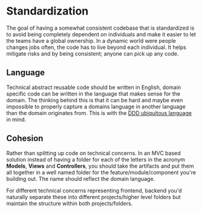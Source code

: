 # Standardization

The goal of having a somewhat consistent codebase that is standardized is to avoid being completely
dependent on individuals and make it easier to let the teams have a global ownership.
In a dynamic world were people changes jobs often, the code has to live beyond each individual.
It helps mitigate risks and by being consistent; anyone can pick up any code.

## Language

Technical abstract reusable code should be written in English, domain specific code can be written
in the language that makes sense for the domain. The thinking behind this is that it can be hard
and maybe even impossible to properly capture a domains language in another language than the domain
originates from. This is with the [DDD ubiquitous language](https://www.martinfowler.com/bliki/UbiquitousLanguage.html) in mind.

## Cohesion

Rather than splitting up code on technical concerns. In an MVC based solution instead of having a folder
for each of the letters in the acronym **Models**, **Views** and **Controllers**, you should take the artifacts
and put them all together in a well named folder for the feature/module/component you're building out.
The name should reflect the domain language.

For different technical concerns representing frontend, backend you'd naturally separate these into different projects/higher level
folders but maintain the structure within both projects/folders.
